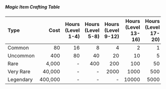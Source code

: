 ##### Magic Item Crafting Table
| Type      |    Cost | Hours (Level 1-4) | Hours (Level 5-8) | Hours (Level 9-12) | Hours (Level 13-16) | Hours (Level 17-20) |
|:--------- | -------:| -----------------:| -----------------:| ------------------:| -------------------:| -------------------:|
| Common    |      80 |                16 |                 8 |                  4 |                   2 |                   1 |
| Uncommon  |     400 |                80 |                40 |                 20 |                  10 |                   5 |
| Rare      |   4,000 |                 - |               400 |                200 |                 100 |                  50 |
| Very Rare |  40,000 |                 - |                 - |               2000 |                1000 |                 500 |
| Legendary | 400,000 |                 - |                 - |                  - |               10000 |                5000 |